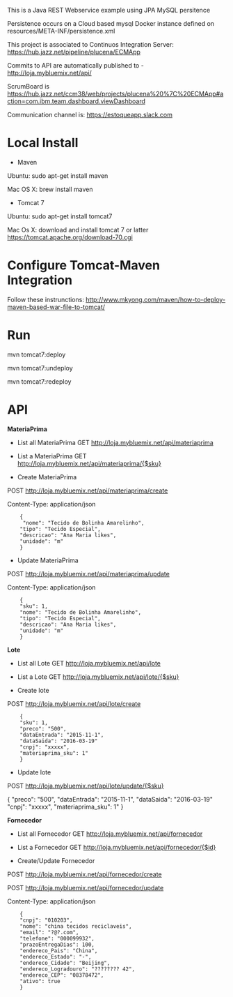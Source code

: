 This is a Java REST Webservice example using JPA MySQL persitence

Persistence occurs on a Cloud based mysql Docker instance defined on resources/META-INF/persistence.xml

This project is associated to Continuos Integration Server: https://hub.jazz.net/pipeline/plucena/ECMApp

Commits to API are automatically published to - http://loja.mybluemix.net/api/

ScrumBoard is https://hub.jazz.net/ccm38/web/projects/plucena%20%7C%20ECMApp#action=com.ibm.team.dashboard.viewDashboard

Communication channel is: https://estoqueapp.slack.com



Local Install 
========


* Maven

Ubuntu: sudo apt-get install maven

Mac OS X: brew install maven 

* Tomcat 7

Ubuntu: sudo apt-get install tomcat7

Mac Os X: download and install tomcat 7 or latter https://tomcat.apache.org/download-70.cgi


Configure Tomcat-Maven Integration
=================

Follow these instrunctions: http://www.mkyong.com/maven/how-to-deploy-maven-based-war-file-to-tomcat/

Run 
====
mvn tomcat7:deploy 

mvn tomcat7:undeploy 

mvn tomcat7:redeploy 


API
==========

**MateriaPrima**

* List all MateriaPrima
GET http://loja.mybluemix.net/api/materiaprima

* List a MateriaPrima
GET http://loja.mybluemix.net/api/materiaprima/{$sku}

* Create MateriaPrima

POST http://loja.mybluemix.net/api/materiaprima/create
    
Content-Type: application/json

        {
         "nome": "Tecido de Bolinha Amarelinho",
        "tipo": "Tecido Especial",
        "descricao": "Ana Maria likes",
        "unidade": "m"
        }

* Update MateriaPrima

POST http://loja.mybluemix.net/api/materiaprima/update

Content-Type: application/json
    
        {
        "sku": 1,
        "nome": "Tecido de Bolinha Amarelinho",
        "tipo": "Tecido Especial",
        "descricao": "Ana Maria likes",
        "unidade": "m"
        }



**Lote**

* List all Lote   GET http://loja.mybluemix.net/api/lote

* List a Lote GET http://loja.mybluemix.net/api/lote/{$sku}


* Create lote

POST http://loja.mybluemix.net/api/lote/create

        {
        "sku": 1,
        "preco": "500",
        "dataEntrada": "2015-11-1",
        "dataSaida": "2016-03-19"
        "cnpj": "xxxxx",
        "materiaprima_sku": 1"
        }

* Update lote

POST http://loja.mybluemix.net/api/lote/update/{$sku}
 
 
 {
        "preco": "500",
        "dataEntrada": "2015-11-1",
        "dataSaida": "2016-03-19"
        "cnpj": "xxxxx",
        "materiaprima_sku": 1"
        }

**Fornecedor**

* List all Fornecedor
GET http://loja.mybluemix.net/api/fornecedor

* List a Fornecedor
GET http://loja.mybluemix.net/api/fornecedor/{$id}

* Create/Update Fornecedor

POST http://loja.mybluemix.net/api/fornecedor/create

POST http://loja.mybluemix.net/api/fornecedor/update


Content-Type: application/json

        {
        "cnpj": "010203",
        "nome": "china tecidos reciclaveis",
        "email": "?@?.com",
        "telefone": "000099932",
        "prazoEntregaDias": 100,
        "endereco_Pais": "China",
        "endereco_Estado": "-",
        "endereco_Cidade": "Beijing",
        "endereco_Logradouro": "???????? 42",
        "endereco_CEP": "08378472",
        "ativo": true
        }
